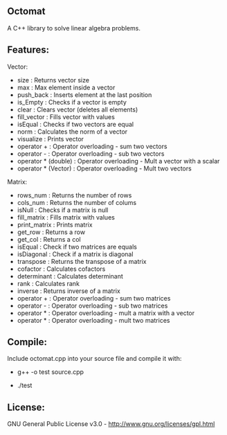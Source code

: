 Octomat
---


A C++ library to solve linear algebra problems.

Features:
---
Vector:

* size                          : Returns vector size
* max                           : Max element inside a vector
* push_back                     : Inserts element at the last position
* is_Empty                      : Checks if a vector is empty
* clear                         : Clears vector (deletes all elements)
* fill_vector                   : Fills vector with values
* isEqual                       : Checks if two vectors are equal
* norm                          : Calculates the norm of a vector
* visualize                     : Prints vector
* operator +                    : Operator overloading - sum two vectors
* operator -                    : Operator overloading - sub two vectors
* operator * (double)           : Operator overloading - Mult a vector with a scalar
* operator * (Vector)           : Operator overloading - Mult two vectors

Matrix:

* rows_num                      : Returns the number of rows
* cols_num                      : Returns the number of colums
* isNull                        : Checks if a matrix is null
* fill_matrix                   : Fills matrix with values
* print_matrix                  : Prints matrix
* get_row                       : Returns a row
* get_col                       : Returns a col
* isEqual                       : Check if two matrices are equals
* isDiagonal                    : Check if a matrix is diagonal
* transpose                     : Returns the transpose of a matrix
* cofactor                      : Calculates cofactors
* determinant                   : Calculates determinant
* rank                          : Calculates rank
* inverse                       : Returns inverse of a matrix
* operator +                    : Operator overloading - sum two matrices
* operator -                    : Operator overloading - sub two matrices
* operator *                    : Operator overloading - mult a matrix with a vector
* operator *                    : Operator overloading - mult two matrices


Compile:
---

Include octomat.cpp into your source file and compile it with:

* g++ -o test source.cpp

* ./test

License:
---

GNU General Public License v3.0 - http://www.gnu.org/licenses/gpl.html
